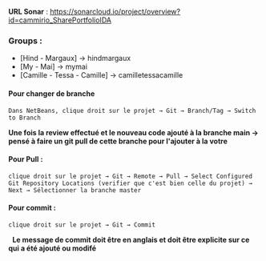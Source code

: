 **URL Sonar** : https://sonarcloud.io/project/overview?id=cammirio_SharePortfolioIDA

### Groups : 
* [Hind - Margaux] → hindmargaux
* [My - Mai] → mymai
* [Camille - Tessa - Camille] → camilletessacamille

#### Pour changer de branche
```Dans NetBeans, clique droit sur le projet → Git → Branch/Tag → Switch to Branch 	```

**Une fois la review effectué et le nouveau code ajouté à la branche main → pensé à faire un git pull de cette branche pour l'ajouter à la votre**

#### Pour Pull : 
``` clique droit sur le projet → Git → Remote → Pull → Select Configured Git Repository Locations (verifier que c'est bien celle du projet) → Next → Sélectionner la branche master 	```

#### Pour commit :
``` clique droit sur le projet → Git → Commit 	```

&nbsp;
**Le message de commit doit être en anglais et doit être explicite sur ce qui a été ajouté ou modifé**


